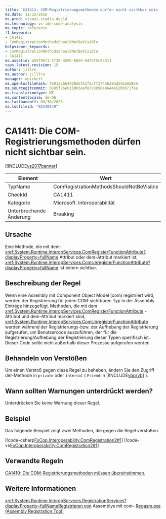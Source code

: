 ```yaml
---
title: 'CA1411: COM-Registrierungsmethoden dürfen nicht sichtbar sein | Microsoft-Dokumentation'
ms.date: 11/15/2016
ms.prod: visual-studio-dev14
ms.technology: vs-ide-code-analysis
ms.topic: reference
f1_keywords:
- CA1411
- ComRegistrationMethodsShouldNotBeVisible
helpviewer_keywords:
- ComRegistrationMethodsShouldNotBeVisible
- CA1411
ms.assetid: a59f96f1-1f38-4596-b656-947df5c55311
caps.latest.revision: 15
author: jillre
ms.author: jillfra
manager: wpickett
ms.openlocfilehash: f001a2bb4920ebfb3f5cff3745639bd346a0a920
ms.sourcegitcommit: b885f26e015d03eafe7c885040644a52bb071fae
ms.translationtype: MT
ms.contentlocale: de-DE
ms.lasthandoff: 06/30/2020
ms.locfileid: "85540140"
---
```

# <a name="ca1411-com-registration-methods-should-not-be-visible"></a>CA1411: Die COM-Registrierungsmethoden dürfen nicht sichtbar sein.
[!INCLUDE[vs2017banner](../includes/vs2017banner.md)]

|Element|Wert|
|-|-|
|TypName|ComRegistrationMethodsShouldNotBeVisible|
|CheckId|CA1411|
|Kategorie|Microsoft. Interoperabilität|
|Unterbrechende Änderung|Breaking|

## <a name="cause"></a>Ursache
 Eine Methode, die mit dem- <xref:System.Runtime.InteropServices.ComRegisterFunctionAttribute?displayProperty=fullName> Attribut oder dem-Attribut markiert ist, <xref:System.Runtime.InteropServices.ComUnregisterFunctionAttribute?displayProperty=fullName> ist extern sichtbar.

## <a name="rule-description"></a>Beschreibung der Regel
 Wenn eine Assembly mit Component Object Model (com) registriert wird, werden der Registrierung für jeden COM-sichtbaren Typ in der Assembly Einträge hinzugefügt. Methoden, die mit dem <xref:System.Runtime.InteropServices.ComRegisterFunctionAttribute> -Attribut und dem-Attribut markiert sind, <xref:System.Runtime.InteropServices.ComUnregisterFunctionAttribute> werden während der Registrierungs-bzw. der Aufhebung der Registrierung aufgerufen, um Benutzercode auszuführen, der für die Registrierung/Aufhebung der Registrierung dieser Typen spezifisch ist. Dieser Code sollte nicht außerhalb dieser Prozesse aufgerufen werden.

## <a name="how-to-fix-violations"></a>Behandeln von Verstößen
 Um einen Verstoß gegen diese Regel zu beheben, ändern Sie den Zugriff der-Methode in `private` oder `internal` ( `Friend` in [!INCLUDE[vbprvb](../includes/vbprvb-md.md)] ).

## <a name="when-to-suppress-warnings"></a>Wann sollten Warnungen unterdrückt werden?
 Unterdrücken Sie keine Warnung dieser Regel.

## <a name="example"></a>Beispiel
 Das folgende Beispiel zeigt zwei Methoden, die gegen die Regel verstoßen.

 [!code-csharp[FxCop.Interoperability.ComRegistration2#1](../snippets/csharp/VS_Snippets_CodeAnalysis/FxCop.Interoperability.ComRegistration2/cs/FxCop.Interoperability.ComRegistration2.cs#1)]
 [!code-vb[FxCop.Interoperability.ComRegistration2#1](../snippets/visualbasic/VS_Snippets_CodeAnalysis/FxCop.Interoperability.ComRegistration2/vb/FxCop.Interoperability.ComRegistration2.vb#1)]

## <a name="related-rules"></a>Verwandte Regeln
 [CA1410: Die COM-Registrierungsmethoden müssen übereinstimmen.](../code-quality/ca1410-com-registration-methods-should-be-matched.md)

## <a name="see-also"></a>Weitere Informationen
 <xref:System.Runtime.InteropServices.RegistrationServices?displayProperty=fullName>[Registrieren von](https://msdn.microsoft.com/library/87925795-a3ae-4833-b138-125413478551) Assemblys mit com- [Regasm.exe (Assembly Registration Tool)](https://msdn.microsoft.com/library/e190e342-36ef-4651-a0b4-0e8c2c0281cb)
